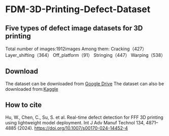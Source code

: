 # FDM-3D-Printing-Defect-Dataset
## Five types of defect image datasets for 3D printing
Total number of images:1912images
Among them: Cracking（427）Layer_shifting（364） Off_platform（91） Stringing（447） Warping（538）
## Download
The dataset can be downloaded from [Google Drive](https://drive.google.com/file/d/1kRmKws66yzoQFHBcoUd4sF6HLPnHlXE4/view?usp=sharing)
The dataset can also be downloaded from:[Kaggle](https://www.kaggle.com/datasets/wengmhu/fdm-3d-printing-defect-dataset)
## How to cite
Hu, W., Chen, C., Su, S. et al. Real-time defect detection for FFF 3D printing using lightweight model deployment. Int J Adv Manuf Technol 134, 4871–4885 (2024). https://doi.org/10.1007/s00170-024-14452-4


